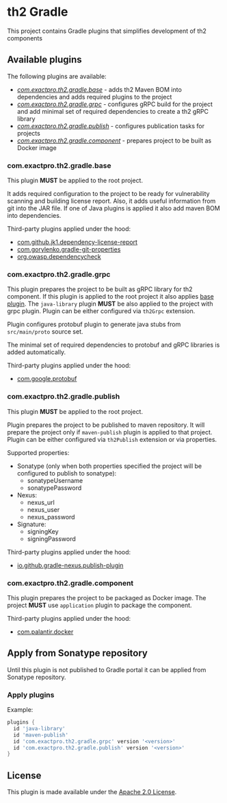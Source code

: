 # th2 Gradle

This project contains Gradle plugins that simplifies development of th2 components

## Available plugins

The following plugins are available:

- [_com.exactpro.th2.gradle.base_](#comexactproth2gradlebase) - adds th2 Maven BOM into dependencies and adds required plugins to the project
- [_com.exactpro.th2.gradle.grpc_](#comexactproth2gradlegrpc) - configures gRPC build for the project and add minimal set of required dependencies to create a th2 gRPC library
- [_com.exactpro.th2.gradle.publish_](#comexactproth2gradlepublish) - configures publication tasks for projects
- [_com.exactpro.th2.gradle.component_](#comexactproth2gradlecomponent) - prepares project to be built as Docker image

### com.exactpro.th2.gradle.base

This plugin **MUST** be applied to the root project.

It adds required configuration to the project to be ready for vulnerability scanning and building license report.
Also, it adds useful information from git into the JAR file.
If one of Java plugins is applied it also add maven BOM into dependencies.

Third-party plugins applied under the hood:

- [com.github.jk1.dependency-license-report](https://github.com/jk1/Gradle-License-Report)
- [com.gorylenko.gradle-git-properties](https://github.com/n0mer/gradle-git-properties)
- [org.owasp.dependencycheck](https://github.com/dependency-check/dependency-check-gradle)

### com.exactpro.th2.gradle.grpc

This plugin prepares the project to be built as gRPC library for th2 component.
If this plugin is applied to the root project it also applies [base plugin](#comexactproth2gradlebase).
The `java-library` plugin **MUST** be also applied to the project with grpc plugin.
Plugin can be either configured via `th2Grpc` extension.

Plugin configures protobuf plugin to generate java stubs from `src/main/proto` source set.

The minimal set of required dependencies to protobuf and gRPC libraries is added automatically.

Third-party plugins applied under the hood:

- [com.google.protobuf](https://github.com/google/protobuf-gradle-plugin)

### com.exactpro.th2.gradle.publish

This plugin **MUST** be applied to the root project.

Plugin prepares the project to be published to maven repository.
It will prepare the project only if `maven-publish` plugin is applied to that project.
Plugin can be either configured via `th2Publish` extension or via properties.

Supported properties:

- Sonatype (only when both properties specified the project will be configured to publish to sonatype):
  - sonatypeUsername
  - sonatypePassword
- Nexus:
  - nexus_url
  - nexus_user
  - nexus_password
- Signature:
  - signingKey
  - signingPassword

Third-party plugins applied under the hood:

- [io.github.gradle-nexus.publish-plugin](https://github.com/gradle-nexus/publish-plugin)

### com.exactpro.th2.gradle.component

This plugin prepares the project to be packaged as Docker image.
The project **MUST** use `application` plugin to package the component.

Third-party plugins applied under the hood:

- [com.palantir.docker](https://github.com/palantir/gradle-docker)

## Apply from Sonatype repository

Until this plugin is not published to Gradle portal it can be applied from Sonatype repository.

### Apply plugins

Example:

```groovy
plugins {
  id 'java-library'
  id 'maven-publish'
  id 'com.exactpro.th2.gradle.grpc' version '<version>'
  id 'com.exactpro.th2.gradle.publish' version '<version>'
}
```


## License

This plugin is made available under the [Apache 2.0 License](http://www.apache.org/licenses/LICENSE-2.0).
